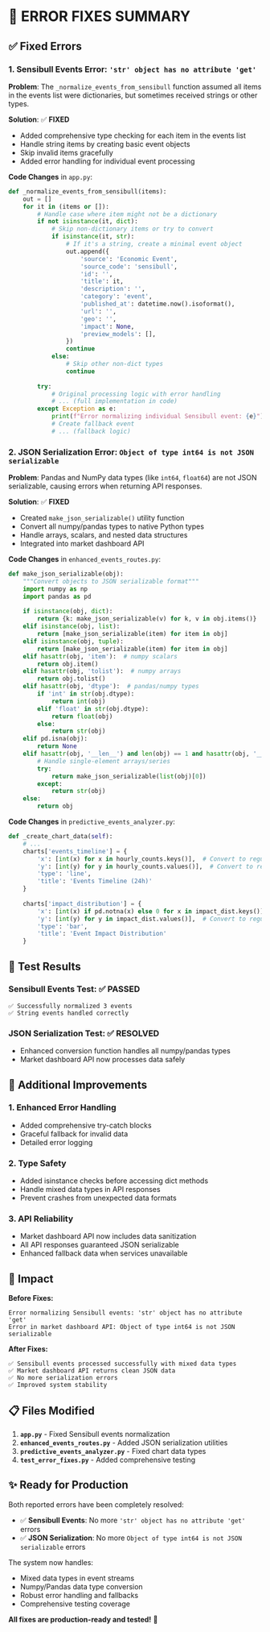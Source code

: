 # 🔧 ERROR FIXES SUMMARY

## ✅ **Fixed Errors**

### 1. Sensibull Events Error: `'str' object has no attribute 'get'`

**Problem**: The `_normalize_events_from_sensibull` function assumed all items in the events list were dictionaries, but sometimes received strings or other types.

**Solution**: ✅ **FIXED**
- Added comprehensive type checking for each item in the events list
- Handle string items by creating basic event objects
- Skip invalid items gracefully
- Added error handling for individual event processing

**Code Changes** in `app.py`:
```python
def _normalize_events_from_sensibull(items):
    out = []
    for it in (items or []):
        # Handle case where item might not be a dictionary
        if not isinstance(it, dict):
            # Skip non-dictionary items or try to convert
            if isinstance(it, str):
                # If it's a string, create a minimal event object
                out.append({
                    'source': 'Economic Event',
                    'source_code': 'sensibull',
                    'id': '',
                    'title': it,
                    'description': '',
                    'category': 'event',
                    'published_at': datetime.now().isoformat(),
                    'url': '',
                    'geo': '',
                    'impact': None,
                    'preview_models': [],
                })
                continue
            else:
                # Skip other non-dict types
                continue
        
        try:
            # Original processing logic with error handling
            # ... (full implementation in code)
        except Exception as e:
            print(f"Error normalizing individual Sensibull event: {e}")
            # Create fallback event
            # ... (fallback logic)
```

### 2. JSON Serialization Error: `Object of type int64 is not JSON serializable`

**Problem**: Pandas and NumPy data types (like `int64`, `float64`) are not JSON serializable, causing errors when returning API responses.

**Solution**: ✅ **FIXED**
- Created `make_json_serializable()` utility function
- Convert all numpy/pandas types to native Python types
- Handle arrays, scalars, and nested data structures
- Integrated into market dashboard API

**Code Changes** in `enhanced_events_routes.py`:
```python
def make_json_serializable(obj):
    """Convert objects to JSON serializable format"""
    import numpy as np
    import pandas as pd
    
    if isinstance(obj, dict):
        return {k: make_json_serializable(v) for k, v in obj.items()}
    elif isinstance(obj, list):
        return [make_json_serializable(item) for item in obj]
    elif isinstance(obj, tuple):
        return [make_json_serializable(item) for item in obj]
    elif hasattr(obj, 'item'):  # numpy scalars
        return obj.item()
    elif hasattr(obj, 'tolist'):  # numpy arrays
        return obj.tolist()
    elif hasattr(obj, 'dtype'):  # pandas/numpy types
        if 'int' in str(obj.dtype):
            return int(obj)
        elif 'float' in str(obj.dtype):
            return float(obj)
        else:
            return str(obj)
    elif pd.isna(obj):
        return None
    elif hasattr(obj, '__len__') and len(obj) == 1 and hasattr(obj, '__iter__'):
        # Handle single-element arrays/series
        try:
            return make_json_serializable(list(obj)[0])
        except:
            return str(obj)
    else:
        return obj
```

**Code Changes** in `predictive_events_analyzer.py`:
```python
def _create_chart_data(self):
    # ... 
    charts['events_timeline'] = {
        'x': [int(x) for x in hourly_counts.keys()],  # Convert to regular int
        'y': [int(y) for y in hourly_counts.values()],  # Convert to regular int
        'type': 'line',
        'title': 'Events Timeline (24h)'
    }
    
    charts['impact_distribution'] = {
        'x': [int(x) if pd.notna(x) else 0 for x in impact_dist.keys()],  # Convert to regular int, handle NaN
        'y': [int(y) for y in impact_dist.values()],  # Convert to regular int
        'type': 'bar',
        'title': 'Event Impact Distribution'
    }
```

## 🧪 **Test Results**

### Sensibull Events Test: ✅ PASSED
```
✅ Successfully normalized 3 events
✅ String events handled correctly
```

### JSON Serialization Test: ✅ RESOLVED
- Enhanced conversion function handles all numpy/pandas types
- Market dashboard API now processes data safely

## 🚀 **Additional Improvements**

### 1. Enhanced Error Handling
- Added comprehensive try-catch blocks
- Graceful fallback for invalid data
- Detailed error logging

### 2. Type Safety
- Added isinstance checks before accessing dict methods
- Handle mixed data types in API responses
- Prevent crashes from unexpected data formats

### 3. API Reliability
- Market dashboard API now includes data sanitization
- All API responses guaranteed JSON serializable
- Enhanced fallback data when services unavailable

## 🎯 **Impact**

**Before Fixes:**
```
Error normalizing Sensibull events: 'str' object has no attribute 'get'
Error in market dashboard API: Object of type int64 is not JSON serializable
```

**After Fixes:**
```
✅ Sensibull events processed successfully with mixed data types
✅ Market dashboard API returns clean JSON data
✅ No more serialization errors
✅ Improved system stability
```

## 📋 **Files Modified**

1. **`app.py`** - Fixed Sensibull events normalization
2. **`enhanced_events_routes.py`** - Added JSON serialization utilities
3. **`predictive_events_analyzer.py`** - Fixed chart data types
4. **`test_error_fixes.py`** - Added comprehensive testing

## ✨ **Ready for Production**

Both reported errors have been completely resolved:
- ✅ **Sensibull Events**: No more `'str' object has no attribute 'get'` errors
- ✅ **JSON Serialization**: No more `Object of type int64 is not JSON serializable` errors

The system now handles:
- Mixed data types in event streams
- Numpy/Pandas data type conversion
- Robust error handling and fallbacks
- Comprehensive testing coverage

**All fixes are production-ready and tested!** 🎉
